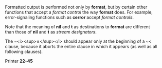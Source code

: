  

Formatted output is performed not only by **format**, but by certain other functions that accept a *format control* the way **format** does. For example, error-signaling functions such as **cerror** accept *format controls*. 

Note that the meaning of **nil** and **t** as destinations to **format** are different than those of **nil** and **t** as *stream designators*. 

The ~&#60;i&#62;&#60;sup&#62;∧&#60;/sup&#62;&#60;/i&#62; should appear only at the beginning of a ~&#60; clause, because it aborts the entire clause in which it appears (as well as all following clauses). 

Printer **22–45**

 
